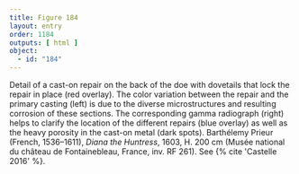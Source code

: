 ```yaml
---
title: Figure 184
layout: entry
order: 1184
outputs: [ html ]
object:
  - id: "184"
---
```


Detail of a cast-on repair on the back of the doe with dovetails that lock the repair in place (red overlay). The color variation between the repair and the primary casting (left) is due to the diverse microstructures and resulting corrosion of these sections. The corresponding gamma radiograph (right) helps to clarify the location of the different repairs (blue overlay) as well as the heavy porosity in the cast-on metal (dark spots). Barthélemy Prieur (French, 1536–1611), *Diana the Huntress*, 1603, H. 200 cm (Musée national du château de Fontainebleau, France, inv. RF 261). See {% cite 'Castelle 2016' %}.
